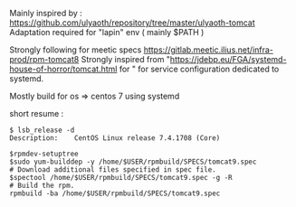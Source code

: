 Mainly inspired by : https://github.com/ulyaoth/repository/tree/master/ulyaoth-tomcat
Adaptation required for "lapin" env ( mainly $PATH )

Strongly  following for meetic specs https://gitlab.meetic.ilius.net/infra-prod/rpm-tomcat8
Strongly inspired from "https://jdebp.eu/FGA/systemd-house-of-horror/tomcat.html for " for service configuration dedicated to systemd.

Mostly build for os => centos 7 using systemd 

short resume : 
```
$ lsb_release -d
Description:	CentOS Linux release 7.4.1708 (Core) 

$rpmdev-setuptree
$sudo yum-builddep -y /home/$USER/rpmbuild/SPECS/tomcat9.spec
# Download additional files specified in spec file.
$spectool /home/$USER/rpmbuild/SPECS/tomcat9.spec -g -R
# Build the rpm.
rpmbuild -ba /home/$USER/rpmbuild/SPECS/tomcat9.spec
```
